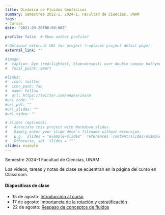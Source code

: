```yaml
---
title: Dinámica de Fluidos Geofísicos
summary: Semestres 2022-1, 2024-1, Facultad de Ciencias, UNAM
tags:
- Cursos
date: "2021-09-20T00:00:00Z"

profile: false  # Show author profile?

# Optional external URL for project (replaces project detail page).
external_link: ""

#image:
#  caption: Dye (red=lightest, blue=densest) over double canyon bathymetry during upwelling conditions - Geophysical Fluid Dynamics Lab at UBC.
#  focal_point: Smart

#links:
#- icon: twitter
#  icon_pack: fab
#  name: Follow
#  url: https://twitter.com/anakarinarm
#url_code: ""
#url_pdf: ""
#url_slides: ""
#url_video: ""

# Slides (optional).
#   Associate this project with Markdown slides.
#   Simply enter your slide deck's filename without extension.
#   E.g. `slides = "example-slides"` references `content/slides/example-slides.md`.
#   Otherwise, set `slides = ""`.
slides: example
---
```

Semestre 2024-1 Facultad de Ciencias, UNAM

Los videos, tareas y notas de clase se ecuentran en la página del curso en Classroom.

#### Diapositivas de clase

* 15 de agosto: [Introducción al curso](Slides/01_15ago23.html) 
* 17 de agosto: [Importancia de la rotación y estratificación](Slides/02_17ago23.html)
* 22 de agosto: [Respaso de conceptos de fluidos](Slides/03_22ago23.html)
